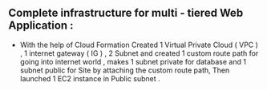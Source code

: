 ## Complete infrastructure for multi - tiered Web Application : 

* With the help of Cloud Formation Created 1 Virtual Private Cloud ( VPC ) , 1 internet gateway ( IG ) , 2 Subnet and created 1 custom route path for going into internet world , makes 1 subnet private for database and 1 subnet public for Site by attaching the custom route path, Then launched 1 EC2 instance in Public subnet .
